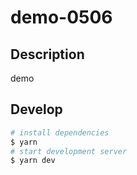 # demo-0506

## Description

demo

## Develop

```bash
# install dependencies
$ yarn
# start development server
$ yarn dev
```